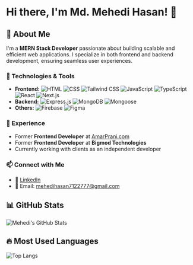 # Hi there, I'm Md. Mehedi Hasan! 👋

## 🚀 About Me
I'm a **MERN Stack Developer** passionate about building scalable and efficient web applications. I specialize in both frontend and backend development, ensuring seamless user experiences.

### 🔧 Technologies & Tools
- **Frontend:** ![HTML](https://img.shields.io/badge/HTML-E34F26?style=flat&logo=html5&logoColor=white) ![CSS](https://img.shields.io/badge/CSS-1572B6?style=flat&logo=css3&logoColor=white) ![Tailwind CSS](https://img.shields.io/badge/Tailwind_CSS-06B6D4?style=flat&logo=tailwindcss&logoColor=white) ![JavaScript](https://img.shields.io/badge/JavaScript-F7DF1E?style=flat&logo=javascript&logoColor=black) ![TypeScript](https://img.shields.io/badge/TypeScript-3178C6?style=flat&logo=typescript&logoColor=white) ![React](https://img.shields.io/badge/React-61DAFB?style=flat&logo=react&logoColor=black) ![Next.js](https://img.shields.io/badge/Next.js-000000?style=flat&logo=next.js&logoColor=white)
- **Backend:** ![Express.js](https://img.shields.io/badge/Express.js-000000?style=flat&logo=express&logoColor=white) ![MongoDB](https://img.shields.io/badge/MongoDB-47A248?style=flat&logo=mongodb&logoColor=white) ![Mongoose](https://img.shields.io/badge/Mongoose-880000?style=flat&logo=mongoose&logoColor=white)
- **Others:** ![Firebase](https://img.shields.io/badge/Firebase-FFCA28?style=flat&logo=firebase&logoColor=black) ![Figma](https://img.shields.io/badge/Figma-F24E1E?style=flat&logo=figma&logoColor=white)

### 💼 Experience
- Former **Frontend Developer** at [AmarPrani.com](https://amarprani.com)
- Former **Frontend Developer** at **Bigmod Technologies**
- Currently working with clients as an independent developer

### 📫 Connect with Me
- 💼 [LinkedIn](https://www.linkedin.com/in/mehedi-hasan-1228ba337)
- 📧 Email: mehedihasan7122777@gmail.com

## 📊 GitHub Stats
![Mehedi's GitHub Stats](https://github-readme-stats.vercel.app/api?username=mehedihasan712277&show_icons=true&theme=github_dark)

## 🔥 Most Used Languages
![Top Langs](https://github-readme-stats.vercel.app/api/top-langs/?username=mehedihasan712277&layout=compact&theme=github_dark)

